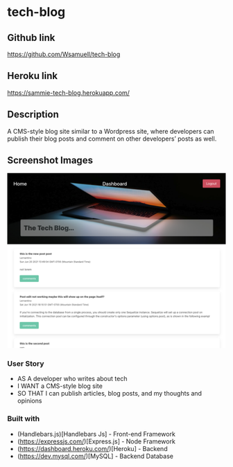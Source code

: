 # tech-blog


## Github link 
https://github.com/Wsamuell/tech-blog

## Heroku link 
https://sammie-tech-blog.herokuapp.com/

## Description 
A CMS-style blog site similar to a Wordpress site, where developers can publish their blog posts and comment on other developers’ posts as well.


## Screenshot Images
![screenshots of tech-blog app](public/img/sc-1.png)


### User Story
* AS A developer who writes about tech
* I WANT a CMS-style blog site
* SO THAT I can publish articles, blog posts, and my thoughts and opinions

### Built with
* (Handlebars.js)[Handlebars Js] - Front-end Framework
* (https://expressjs.com/)[Express.js] - Node Framework
* (https://dashboard.heroku.com/)[Heroku] - Backend 
* (https://dev.mysql.com/)[MySQL] - Backend Database
